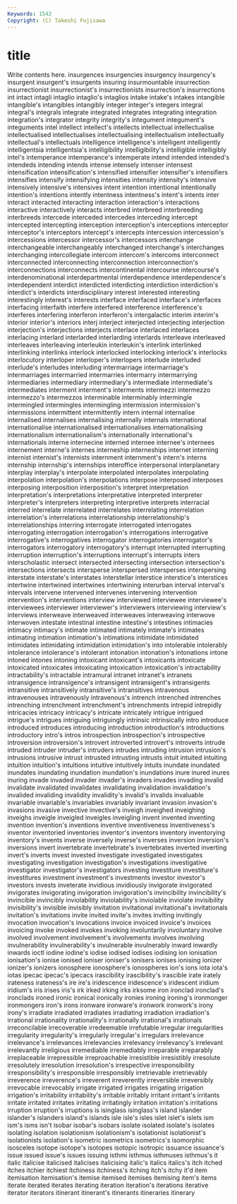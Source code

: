 ```yaml
---
Keywords: 1542 
Copyright: (C) Takeshi Fujisawa
---
```


# title

Write contents here.
insurgences insurgencies insurgency
insurgency's insurgent insurgent's insurgents insuring insurmountable insurrection insurrectionist insurrectionist's insurrectionists
insurrection's insurrections int intact intagli intaglio intaglio's intaglios intake intake's
intakes intangible intangible's intangibles intangibly integer integer's integers integral integral's
integrals integrate integrated integrates integrating integration integration's integrator integrity integrity's
integument integument's integuments intel intellect intellect's intellects intellectual intellectualise intellectualised
intellectualises intellectualising intellectualism intellectually intellectual's intellectuals intelligence intelligence's intelligent intelligently
intelligentsia intelligentsia's intelligibility intelligibility's intelligible intelligibly intel's intemperance intemperance's intemperate
intend intended intended's intendeds intending intends intense intensely intenser intensest
intensification intensification's intensified intensifier intensifier's intensifiers intensifies intensify intensifying intensities
intensity intensity's intensive intensively intensive's intensives intent intention intentional intentionally
intention's intentions intently intentness intentness's intent's intents inter interact interacted
interacting interaction interaction's interactions interactive interactively interacts interbred interbreed interbreeding
interbreeds intercede interceded intercedes interceding intercept intercepted intercepting interception interception's
interceptions interceptor interceptor's interceptors intercept's intercepts intercession intercession's intercessions intercessor
intercessor's intercessors interchange interchangeable interchangeably interchanged interchange's interchanges interchanging intercollegiate
intercom intercom's intercoms interconnect interconnected interconnecting interconnection interconnection's interconnections interconnects
intercontinental intercourse intercourse's interdenominational interdepartmental interdependence interdependence's interdependent interdict interdicted
interdicting interdiction interdiction's interdict's interdicts interdisciplinary interest interested interesting interestingly
interest's interests interface interfaced interface's interfaces interfacing interfaith interfere interfered
interference interference's interferes interfering interferon interferon's intergalactic interim interim's interior
interior's interiors interj interject interjected interjecting interjection interjection's interjections interjects
interlace interlaced interlaces interlacing interlard interlarded interlarding interlards interleave interleaved
interleaves interleaving interleukin interleukin's interlink interlinked interlinking interlinks interlock interlocked
interlocking interlock's interlocks interlocutory interloper interloper's interlopers interlude interluded interlude's
interludes interluding intermarriage intermarriage's intermarriages intermarried intermarries intermarry intermarrying intermediaries
intermediary intermediary's intermediate intermediate's intermediates interment interment's interments intermezzi intermezzo
intermezzo's intermezzos interminable interminably intermingle intermingled intermingles intermingling intermission intermission's
intermissions intermittent intermittently intern internal internalise internalised internalises internalising internally
internals international internationalise internationalised internationalises internationalising internationalism internationalism's internationally international's
internationals interne internecine interned internee internee's internees internement interne's internes
interneship interneships internet interning internist internist's internists internment internment's intern's
interns internship internship's internships interoffice interpersonal interplanetary interplay interplay's interpolate
interpolated interpolates interpolating interpolation interpolation's interpolations interpose interposed interposes interposing
interposition interposition's interpret interpretation interpretation's interpretations interpretative interpreted interpreter interpreter's
interpreters interpreting interpretive interprets interracial interred interrelate interrelated interrelates interrelating
interrelation interrelation's interrelations interrelationship interrelationship's interrelationships interring interrogate interrogated interrogates
interrogating interrogation interrogation's interrogations interrogative interrogative's interrogatives interrogator interrogatories interrogator's
interrogators interrogatory interrogatory's interrupt interrupted interrupting interruption interruption's interruptions interrupt's
interrupts inters interscholastic intersect intersected intersecting intersection intersection's intersections intersects
intersperse interspersed intersperses interspersing interstate interstate's interstates interstellar interstice interstice's
interstices intertwine intertwined intertwines intertwining interurban interval interval's intervals intervene
intervened intervenes intervening intervention intervention's interventions interview interviewed interviewee interviewee's
interviewees interviewer interviewer's interviewers interviewing interview's interviews interweave interweaved interweaves
interweaving interwove interwoven intestate intestinal intestine intestine's intestines intimacies intimacy
intimacy's intimate intimated intimately intimate's intimates intimating intimation intimation's intimations
intimidate intimidated intimidates intimidating intimidation intimidation's into intolerable intolerably intolerance
intolerance's intolerant intonation intonation's intonations intone intoned intones intoning intoxicant
intoxicant's intoxicants intoxicate intoxicated intoxicates intoxicating intoxication intoxication's intractability intractability's
intractable intramural intranet intranet's intranets intransigence intransigence's intransigent intransigent's intransigents
intransitive intransitively intransitive's intransitives intravenous intravenouses intravenously intravenous's intrench intrenched
intrenches intrenching intrenchment intrenchment's intrenchments intrepid intrepidly intricacies intricacy intricacy's
intricate intricately intrigue intrigued intrigue's intrigues intriguing intriguingly intrinsic intrinsically
intro introduce introduced introduces introducing introduction introduction's introductions introductory intro's
intros introspection introspection's introspective introversion introversion's introvert introverted introvert's introverts
intrude intruded intruder intruder's intruders intrudes intruding intrusion intrusion's intrusions
intrusive intrust intrusted intrusting intrusts intuit intuited intuiting intuition intuition's
intuitions intuitive intuitively intuits inundate inundated inundates inundating inundation inundation's
inundations inure inured inures inuring invade invaded invader invader's invaders
invades invading invalid invalidate invalidated invalidates invalidating invalidation invalidation's invalided
invaliding invalidity invalidity's invalid's invalids invaluable invariable invariable's invariables invariably
invariant invasion invasion's invasions invasive invective invective's inveigh inveighed inveighing
inveighs inveigle inveigled inveigles inveigling invent invented inventing invention invention's
inventions inventive inventiveness inventiveness's inventor inventoried inventories inventor's inventors inventory
inventorying inventory's invents inverse inversely inverse's inverses inversion inversion's inversions
invert invertebrate invertebrate's invertebrates inverted inverting invert's inverts invest invested
investigate investigated investigates investigating investigation investigation's investigations investigative investigator investigator's
investigators investing investiture investiture's investitures investment investment's investments investor investor's
investors invests inveterate invidious invidiously invigorate invigorated invigorates invigorating invigoration
invigoration's invincibility invincibility's invincible invincibly inviolability inviolability's inviolable inviolate invisibility
invisibility's invisible invisibly invitation invitational invitational's invitationals invitation's invitations invite
invited invite's invites inviting invitingly invocation invocation's invocations invoice invoiced
invoice's invoices invoicing invoke invoked invokes invoking involuntarily involuntary involve
involved involvement involvement's involvements involves involving invulnerability invulnerability's invulnerable invulnerably
inward inwardly inwards ioctl iodine iodine's iodise iodised iodises iodising
ion ionisation ionisation's ionise ionised ioniser ioniser's ionisers ionises ionising
ionizer ionizer's ionizers ionosphere ionosphere's ionospheres ion's ions iota iota's
iotas ipecac ipecac's ipecacs irascibility irascibility's irascible irate irately irateness
irateness's ire ire's iridescence iridescence's iridescent iridium iridium's iris irises
iris's irk irked irking irks irksome iron ironclad ironclad's ironclads
ironed ironic ironical ironically ironies ironing ironing's ironmonger ironmongers iron's
irons ironware ironware's ironwork ironwork's irony irony's irradiate irradiated irradiates
irradiating irradiation irradiation's irrational irrationality irrationality's irrationally irrational's irrationals irreconcilable
irrecoverable irredeemable irrefutable irregular irregularities irregularity irregularity's irregularly irregular's irregulars
irrelevance irrelevance's irrelevances irrelevancies irrelevancy irrelevancy's irrelevant irrelevantly irreligious irremediable
irremediably irreparable irreparably irreplaceable irrepressible irreproachable irresistible irresistibly irresolute irresolutely
irresolution irresolution's irrespective irresponsibility irresponsibility's irresponsible irresponsibly irretrievable irretrievably irreverence
irreverence's irreverent irreverently irreversible irreversibly irrevocable irrevocably irrigate irrigated irrigates
irrigating irrigation irrigation's irritability irritability's irritable irritably irritant irritant's irritants
irritate irritated irritates irritating irritatingly irritation irritation's irritations irruption irruption's
irruptions is isinglass isinglass's island islander islander's islanders island's islands
isle isle's isles islet islet's islets ism ism's isms isn't
isobar isobar's isobars isolate isolated isolate's isolates isolating isolation isolationism
isolationism's isolationist isolationist's isolationists isolation's isometric isometrics isometrics's isomorphic isosceles
isotope isotope's isotopes isotopic isotropic issuance issuance's issue issued issue's
issues issuing isthmi isthmus isthmuses isthmus's it italic italicise italicised
italicises italicising italic's italics italics's itch itched itches itchier itchiest
itchiness itchiness's itching itch's itchy it'd item itemisation itemisation's itemise
itemised itemises itemising item's items iterate iterated iterates iterating iteration
iteration's iterations iterative iterator iterators itinerant itinerant's itinerants itineraries itinerary
